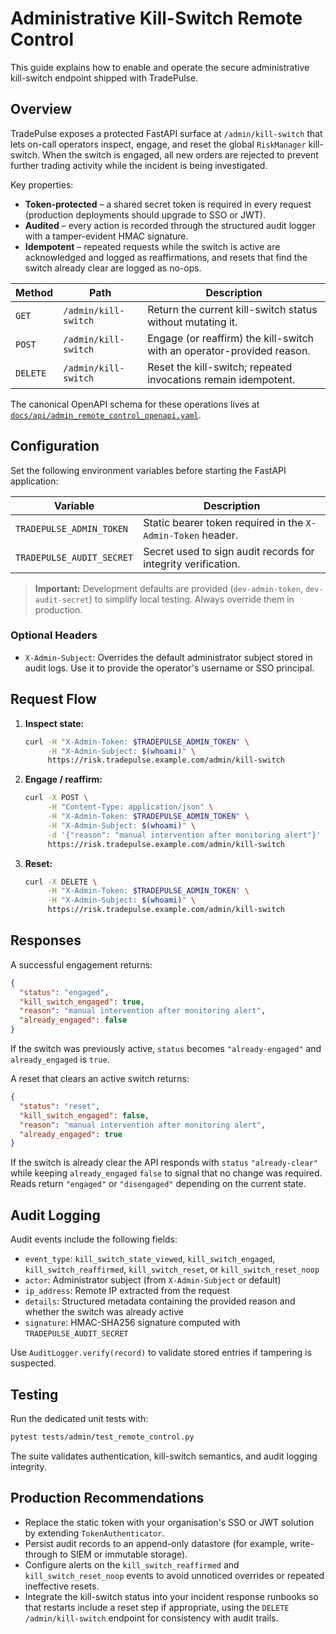 # Administrative Kill-Switch Remote Control

This guide explains how to enable and operate the secure administrative kill-switch endpoint shipped with TradePulse.

## Overview

TradePulse exposes a protected FastAPI surface at `/admin/kill-switch` that lets on-call operators inspect, engage, and reset the global `RiskManager` kill-switch. When the switch is engaged, all new orders are rejected to prevent further trading activity while the incident is being investigated.

Key properties:

- **Token-protected** – a shared secret token is required in every request (production deployments should upgrade to SSO or JWT).
- **Audited** – every action is recorded through the structured audit logger with a tamper-evident HMAC signature.
- **Idempotent** – repeated requests while the switch is active are acknowledged and logged as reaffirmations, and resets that find the switch already clear are logged as no-ops.

| Method | Path | Description |
| --- | --- | --- |
| `GET` | `/admin/kill-switch` | Return the current kill-switch status without mutating it. |
| `POST` | `/admin/kill-switch` | Engage (or reaffirm) the kill-switch with an operator-provided reason. |
| `DELETE` | `/admin/kill-switch` | Reset the kill-switch; repeated invocations remain idempotent. |

The canonical OpenAPI schema for these operations lives at [`docs/api/admin_remote_control_openapi.yaml`](api/admin_remote_control_openapi.yaml).

## Configuration

Set the following environment variables before starting the FastAPI application:

| Variable | Description |
| --- | --- |
| `TRADEPULSE_ADMIN_TOKEN` | Static bearer token required in the `X-Admin-Token` header. |
| `TRADEPULSE_AUDIT_SECRET` | Secret used to sign audit records for integrity verification. |

> **Important:** Development defaults are provided (`dev-admin-token`, `dev-audit-secret`) to simplify local testing. Always override them in production.

### Optional Headers

- `X-Admin-Subject`: Overrides the default administrator subject stored in audit logs. Use it to provide the operator's username or SSO principal.

## Request Flow

1. **Inspect state:**
   ```bash
   curl -H "X-Admin-Token: $TRADEPULSE_ADMIN_TOKEN" \
        -H "X-Admin-Subject: $(whoami)" \
        https://risk.tradepulse.example.com/admin/kill-switch
   ```
2. **Engage / reaffirm:**
   ```bash
   curl -X POST \
        -H "Content-Type: application/json" \
        -H "X-Admin-Token: $TRADEPULSE_ADMIN_TOKEN" \
        -H "X-Admin-Subject: $(whoami)" \
        -d '{"reason": "manual intervention after monitoring alert"}' \
        https://risk.tradepulse.example.com/admin/kill-switch
   ```
3. **Reset:**
   ```bash
   curl -X DELETE \
        -H "X-Admin-Token: $TRADEPULSE_ADMIN_TOKEN" \
        -H "X-Admin-Subject: $(whoami)" \
        https://risk.tradepulse.example.com/admin/kill-switch
   ```

## Responses

A successful engagement returns:

```json
{
  "status": "engaged",
  "kill_switch_engaged": true,
  "reason": "manual intervention after monitoring alert",
  "already_engaged": false
}
```

If the switch was previously active, `status` becomes `"already-engaged"` and `already_engaged` is `true`.

A reset that clears an active switch returns:

```json
{
  "status": "reset",
  "kill_switch_engaged": false,
  "reason": "manual intervention after monitoring alert",
  "already_engaged": true
}
```

If the switch is already clear the API responds with `status` `"already-clear"` while keeping `already_engaged` `false` to signal that no change was required. Reads return `"engaged"` or `"disengaged"` depending on the current state.

## Audit Logging

Audit events include the following fields:

- `event_type`: `kill_switch_state_viewed`, `kill_switch_engaged`, `kill_switch_reaffirmed`, `kill_switch_reset`, or `kill_switch_reset_noop`
- `actor`: Administrator subject (from `X-Admin-Subject` or default)
- `ip_address`: Remote IP extracted from the request
- `details`: Structured metadata containing the provided reason and whether the switch was already active
- `signature`: HMAC-SHA256 signature computed with `TRADEPULSE_AUDIT_SECRET`

Use `AuditLogger.verify(record)` to validate stored entries if tampering is suspected.

## Testing

Run the dedicated unit tests with:

```bash
pytest tests/admin/test_remote_control.py
```

The suite validates authentication, kill-switch semantics, and audit logging integrity.

## Production Recommendations

- Replace the static token with your organisation's SSO or JWT solution by extending `TokenAuthenticator`.
- Persist audit records to an append-only datastore (for example, write-through to SIEM or immutable storage).
- Configure alerts on the `kill_switch_reaffirmed` and `kill_switch_reset_noop` events to avoid unnoticed overrides or repeated ineffective resets.
- Integrate the kill-switch status into your incident response runbooks so that restarts include a reset step if appropriate, using the `DELETE /admin/kill-switch` endpoint for consistency with audit trails.
